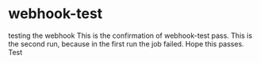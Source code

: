 # webhook-test
testing the webhook
This is the confirmation of webhook-test pass.
This is the second run, because in the first run the job failed. Hope this passes.
Test
